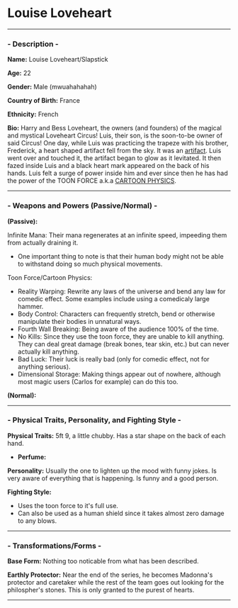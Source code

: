 # Louise Loveheart

-----

### - Description -

**Name:** Louise Loveheart/Slapstick

**Age:** 22

**Gender:** Male (mwuahahahah)

**Country of Birth:** France

**Ethnicity:** French

**Bio:** Harry and Bess Loveheart, the owners (and founders) of the magical and mystical Loveheart Circus! Luis, their son, is the soon-to-be owner of said Circus! One day, while Luis was practicing the trapeze with his brother, Frederick, a heart shaped artifact fell from the sky. It was an [artifact](https://github.com/Apollo-Comics/Heroes-Of-Andromeda/blob/e7fd5d283716cf1fdb14ab56dd6bebc77197014b/Mana%20and%20Artifacts/Artifacts,%20Channeling%20Mana.md). Luis went over and touched it, the artifact began to glow as it levitated. It then fazed inside Luis and a black heart mark appeared on the back of his hands. Luis felt a surge of power inside him and ever since then he has had the power of the TOON FORCE a.k.a [CARTOON PHYSICS](https://topstrongest.fandom.com/wiki/Toon_Force).

-----
### - Weapons and Powers (Passive/Normal) -

**(Passive):**

Infinite Mana: Their mana regenerates at an infinite speed, impeeding them from actually draining it.
- One important thing to note is that their human body might not be able to withstand doing so much physical movements.

Toon Force/Cartoon Physics:
- Reality Warping: Rewrite any laws of the universe and bend any law for comedic effect. Some examples include using a comedicaly large hammer.
- Body Control: Characters can frequently stretch, bend or otherwise manipulate their bodies in unnatural ways.
- Fourth Wall Breaking: Being aware of the audience 100% of the time. 
- No Kills: Since they use the toon force, they are unable to kill anything. They can deal great damage (break bones, tear skin, etc.) but can never actually kill anything.
- Bad Luck: Their luck is really bad (only for comedic effect, not for anything serious).
- Dimensional Storage: Making things appear out of nowhere, although most magic users (Carlos for example) can do this too.

**(Normal):**


-----
### - Physical Traits, Personality, and Fighting Style -

**Physical Traits:** 5ft 9, a little chubby. Has a star shape on the back of each hand.
- **Perfume:** 

**Personality:** Usually the one to lighten up the mood with funny jokes. Is very aware of everything that is happening. Is funny and a good person. 

**Fighting Style:**
- Uses the toon force to it's full use.
- Can also be used as a human shield since it takes almost zero damage to any blows. 

-----
### - Transformations/Forms -

**Base Form:** Nothing too noticable from what has been described. 

**Earthly Protector:** Near the end of the series, he becomes Madonna's protector and caretaker while the rest of the team goes out looking for the philospher's stones. This is only granted to the purest of hearts. 

-----
